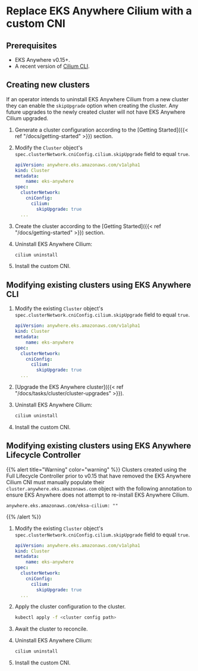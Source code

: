 # Replace EKS Anywhere Cilium with a custom CNI

## Prerequisites

* EKS Anywhere v0.15+.
* A recent version of [Cilium CLI](https://github.com/cilium/cilium-cli).

## Creating new clusters

If an operator intends to uninstall EKS Anywhere Cilium from a new cluster they can enable the `skipUpgrade`
option when creating the cluster. 
Any future upgrades to the newly created cluster will not have EKS Anywhere Cilium upgraded.

1. Generate a cluster configuration according to the [Getting Started]({{< ref "/docs/getting-started" >}}) section.

2. Modify the `Cluster` object's `spec.clusterNetwork.cniConfig.cilium.skipUpgrade` field to equal `true`.

    ```yaml
    apiVersion: anywhere.eks.amazonaws.com/v1alpha1
    kind: Cluster
    metadata:
        name: eks-anywhere
    spec:
      clusterNetwork:
        cniConfig:
          cilium:
            skipUpgrade: true
      ...
    ```

3. Create the cluster according to the [Getting Started]({{< ref "/docs/getting-started" >}}) section.

4. Uninstall EKS Anywhere Cilium:

    ```bash
    cilium uninstall
    ```

5. Install the custom CNI.

## Modifying existing clusters using EKS Anywhere CLI

1. Modify the existing `Cluster` object's `spec.clusterNetwork.cniConfig.cilium.skipUpgrade` field to equal `true`.

    ```yaml
    apiVersion: anywhere.eks.amazonaws.com/v1alpha1
    kind: Cluster
    metadata:
        name: eks-anywhere
    spec:
      clusterNetwork:
        cniConfig:
          cilium:
            skipUpgrade: true
      ...
    ```

3. [Upgrade the EKS Anywhere cluster]({{< ref "/docs/tasks/cluster/cluster-upgrades" >}}).

4. Uninstall EKS Anywhere Cilium:

    ```bash
    cilium uninstall
    ```

5. Install the custom CNI.

## Modifying existing clusters using EKS Anywhere Lifecycle Controller

{{% alert title="Warning" color="warning" %}}
Clusters created using the Full Lifecycle Controller prior to v0.15 that have removed the EKS Anywhere Cilium CNI must manually populate their `cluster.anywhere.eks.amazonaws.com` object with the following annotation to ensure EKS Anywhere does not attempt to re-install EKS Anywhere Cilium.

```
anywhere.eks.amazonaws.com/eksa-cilium: ""
```
{{% /alert %}}

1. Modify the existing `Cluster` object's `spec.clusterNetwork.cniConfig.cilium.skipUpgrade` field to equal `true`.

    ```yaml
    apiVersion: anywhere.eks.amazonaws.com/v1alpha1
    kind: Cluster
    metadata:
        name: eks-anywhere
    spec:
      clusterNetwork:
        cniConfig:
          cilium:
            skipUpgrade: true
      ...
    ```

3. Apply the cluster configuration to the cluster.

    ```bash
    kubectl apply -f <cluster config path>
    ```

5. Await the cluster to reconcile.

4. Uninstall EKS Anywhere Cilium:

    ```bash
    cilium uninstall
    ```

5. Install the custom CNI.